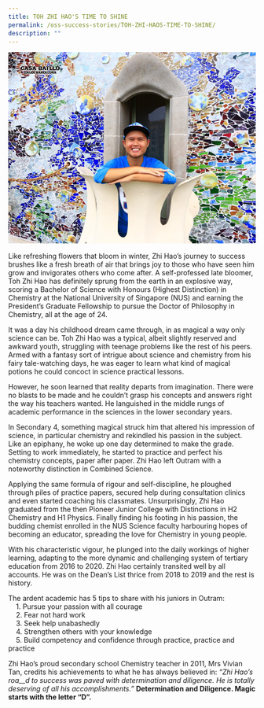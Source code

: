 ```yaml
---
title: TOH ZHI HAO'S TIME TO SHINE
permalink: /oss-success-stories/TOH-ZHI-HAOS-TIME-TO-SHINE/
description: ""
---
```

![](/images/OSS%20Success%20Stories/TOH%20ZHI%20HAO/TOH1.png)  
  
Like refreshing flowers that bloom in winter, Zhi Hao’s journey to success brushes like a fresh breath of air that brings joy to those who have seen him grow and invigorates others who come after. A self-professed late bloomer, Toh Zhi Hao has definitely sprung from the earth in an explosive way, scoring a Bachelor of Science with Honours (Highest Distinction) in Chemistry at the National University of Singapore (NUS) and earning the President’s Graduate Fellowship to pursue the Doctor of Philosophy in Chemistry, all at the age of 24.  
  
It was a day his childhood dream came through, in as magical a way only science can be. Toh Zhi Hao was a typical, albeit slightly reserved and awkward youth, struggling with teenage problems like the rest of his peers. Armed with a fantasy sort of intrigue about science and chemistry from his fairy tale-watching days, he was eager to learn what kind of magical potions he could concoct in science practical lessons.  
  
However, he soon learned that reality departs from imagination. There were no blasts to be made and he couldn’t grasp his concepts and answers right the way his teachers wanted. He languished in the middle rungs of academic performance in the sciences in the lower secondary years.  
  
In Secondary 4, something magical struck him that altered his impression of science, in particular chemistry and rekindled his passion in the subject. Like an epiphany, he woke up one day determined to make the grade. Setting to work immediately, he started to practice and perfect his chemistry concepts, paper after paper. Zhi Hao left Outram with a noteworthy distinction in Combined Science.  
  
Applying the same formula of rigour and self-discipline, he ploughed through piles of practice papers, secured help during consultation clinics and even started coaching his classmates. Unsurprisingly, Zhi Hao graduated from the then Pioneer Junior College with Distinctions in H2 Chemistry and H1 Physics. Finally finding his footing in his passion, the budding chemist enrolled in the NUS Science faculty harbouring hopes of becoming an educator, spreading the love for Chemistry in young people.  
  
With his characteristic vigour, he plunged into the daily workings of higher learning, adapting to the more dynamic and challenging system of tertiary education from 2016 to 2020. Zhi Hao certainly transited well by all accounts. He was on the Dean’s List thrice from 2018 to 2019 and the rest is history.  
  
The ardent academic has 5 tips to share with his juniors in Outram:  
    1\. Pursue your passion with all courage  
    2\. Fear not hard work  
    3\. Seek help unabashedly  
    4\. Strengthen others with your knowledge  
    5\. Build competency and confidence through practice, practice and practice  
  
Zhi Hao’s proud secondary school Chemistry teacher in 2011, Mrs Vivian Tan, credits his achievements to what he has always believed in: _“Zhi Hao’s roa__d to success was paved with determination and diligence. He is totally deserving of all his accomplishments.”_ **Determination and Diligence. Magic starts with the letter “D”.**